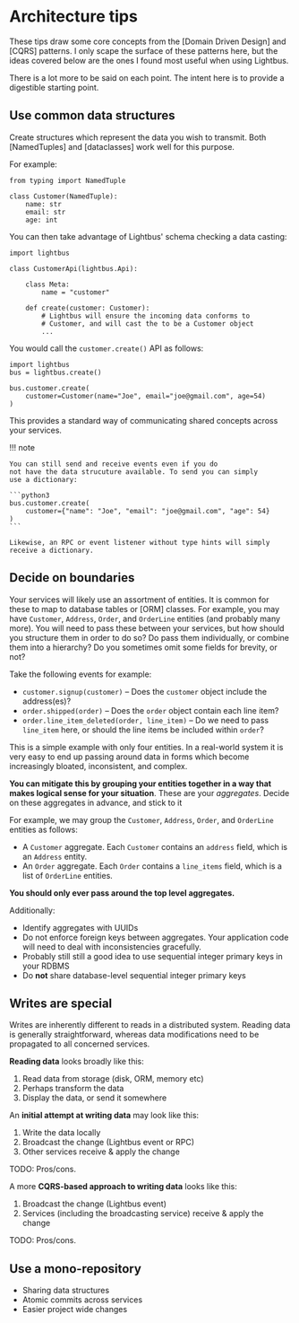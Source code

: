 # Architecture tips

These tips draw some core concepts from
the [Domain Driven Design] and [CQRS] patterns. I only
scape the surface of these patterns here, but the ideas covered
below are the ones I found most useful when using Lightbus.

There is a lot more to be said on each point. The intent
here is to provide a digestible starting point.

## Use common data structures

Create structures which represent the data you wish to transmit.
Both [NamedTuples] and [dataclasses] work well for this purpose.

For example:

```python3
from typing import NamedTuple

class Customer(NamedTuple):
    name: str
    email: str
    age: int
```

You can then take advantage of Lightbus' schema checking a data casting:

```python3
import lightbus

class CustomerApi(lightbus.Api):

    class Meta:
        name = "customer"

    def create(customer: Customer):
        # Lightbus will ensure the incoming data conforms to
        # Customer, and will cast the to be a Customer object
        ...
```

You would call the `customer.create()` API as follows:

```python3
import lightbus
bus = lightbus.create()

bus.customer.create(
    customer=Customer(name="Joe", email="joe@gmail.com", age=54)
)
```

This provides a standard way of communicating shared concepts across
your services.

!!! note

    You can still send and receive events even if you do
    not have the data strucuture available. To send you can simply
    use a dictionary:

    ```python3
    bus.customer.create(
        customer={"name": "Joe", "email": "joe@gmail.com", "age": 54}
    )
    ```

    Likewise, an RPC or event listener without type hints will simply
    receive a dictionary.


## Decide on boundaries

Your services will likely use an assortment of entities. It is common
for these to map to database tables or [ORM] classes. For example,
you may have `Customer`, `Address`, `Order`, and `OrderLine`  entities (and probably
many more). You will need to pass these between your services,
but how should you structure them in order to do so? Do pass them
individually, or combine them into a hierarchy? Do you sometimes
omit some fields for brevity, or not?

Take the following events for example:

* `customer.signup(customer)` – Does the `customer` object include the address(es)?
* `order.shipped(order)` – Does the `order` object contain each line item?
* `order.line_item_deleted(order, line_item)` – Do we need to pass `line_item` here, or should the line items be included within `order`?

This is a simple example with only four entities. In a real-world
system it is very easy to end up passing around data in
forms which become increasingly bloated, inconsistent, and complex.

**You can mitigate this by grouping your entities together in a way that
makes logical sense for your situation**. These are your *aggregates*.
Decide on these aggregates in advance, and stick to it

For example, we may group the `Customer`, `Address`, `Order`, and `OrderLine`
entities as follows:

* A `Customer` aggregate. Each `Customer` contains an `address` field, which is an `Address` entity.
* An `Order` aggregate. Each `Order` contains a `line_items` field, which is a list of `OrderLine` entities.

**You should only ever pass around the top level aggregates.**

Additionally:

* Identify aggregates with UUIDs
* Do not enforce foreign keys between aggregates. Your application code
  will need to deal with inconsistencies gracefully.
* Probably still still a good idea to use sequential integer primary keys in your RDBMS
* Do **not** share database-level sequential integer primary keys

## Writes are special

Writes are inherently different to reads in a distributed system.
Reading data is generally straightforward, whereas data modifications
need to be propagated to all concerned services.

**Reading data** looks broadly like this:

1. Read data from storage (disk, ORM, memory etc)
1. Perhaps transform the data
1. Display the data, or send it somewhere

An **initial attempt at writing data** may look like this:

1. Write the data locally
1. Broadcast the change (Lightbus event or RPC)
1. Other services receive & apply the change

TODO: Pros/cons.

A more **CQRS-based approach to writing data** looks like this:

1. Broadcast the change (Lightbus event)
1. Services (including the broadcasting service) receive & apply the change

TODO: Pros/cons.

## Use a mono-repository

* Sharing data structures
* Atomic commits across services
* Easier project wide changes
